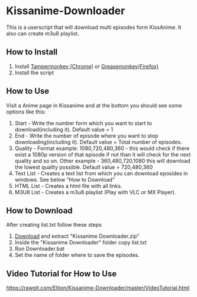 # Kissanime-Downloader
This is a userscript that will download multi episodes form KissAnime. It also can create m3u8 playlist.

## How to Install
1. Install [Tampermonkey (Chrome)](https://chrome.google.com/webstore/detail/tampermonkey/dhdgffkkebhmkfjojejmpbldmpobfkfo) or [ Greasemonkey(Firefox)](https://addons.mozilla.org/firefox/addon/greasemonkey/)
2. Install the script

## How to Use
Visit a Anime page in Kissanime and at the bottom you should see some options like this:
1. Start - Write the number form which you want to start to download(including it). Default value = 1
2. End - Write the number of episode where you want to stop downloading(including it). Default value = Total number of episodes.
3. Quality - Format example: 1080,720,480,360 - this would check if there exist a 1080p version of that episode if not than it will check for the next quality and so on. Other example - 360,480,720,1080 this will download the lowest quality possible. Default value = 720,480,360
4. Text List - Creates a text list from which you can download eposides in windows. See below "How to Download"
5. HTML List - Creates a html file with all links.
6. M3U8 List - Creates a m3u8 playlist (Play with VLC or MX Player).

## How to Download
After creating list.txt follow these steps
1. [Download](https://github.com/Eltion/Kissanime-Downloader/raw/master/KissAnime%20Downloader.zip) and extract "Kissanime Downloader.zip"
2. Inside the "Kissanime Downloader" folder copy list.txt
3. Run Downloader.bat
4. Set the name of folder where to save the episodes.

## Video Tutorial for How to Use

https://rawgit.com/Eltion/Kissanime-Downloader/master/VideoTutorial.html
